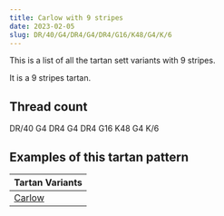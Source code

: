 ```yaml
---
title: Carlow with 9 stripes
date: 2023-02-05
slug: DR/40/G4/DR4/G4/DR4/G16/K48/G4/K/6
---
```

This is a list of all the tartan sett variants with 9 stripes.

It is a 9 stripes tartan.


## Thread count
DR/40 G4 DR4 G4 DR4 G16 K48 G4 K/6

## Examples of this tartan pattern

| Tartan Variants |
|---------------|
| [Carlow](/variants/dr/40/g4/dr4/g4/dr4/g16/k48/g4/k/6-dr802040-g006030-k000000)||
